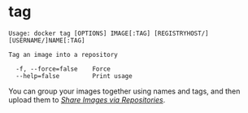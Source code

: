 <!--[metadata]>
+++
title = "tag"
description = "The tag command description and usage"
keywords = ["tag, name, image"]
[menu.main]
parent = "smn_cli"
+++
<![end-metadata]-->

# tag

    Usage: docker tag [OPTIONS] IMAGE[:TAG] [REGISTRYHOST/][USERNAME/]NAME[:TAG]

    Tag an image into a repository

      -f, --force=false    Force
      --help=false         Print usage

You can group your images together using names and tags, and then upload them
to [*Share Images via Repositories*](../../userguide/dockerrepos.md#contributing-to-docker-hub).
